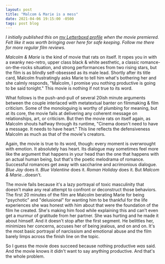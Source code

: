 ```yaml
---
layout: post
title: "Malcom & Marie is a mess"
date: 2021-04-06 19:15:00 -0500
tags: post blog
---
```

*I initially published this on [my Letterboxd profile](https://letterboxd.com/matrocksteady/) when the movie premiered. Felt like it was worth bringing over here for safe keeping. Follow me there for more regular film reviews.*

*Malcolm & Marie* is the kind of movie that rats on itself. It ropes you in with a swanky neo-retro, upper class black & white aesthetic, a classic romance-on-the-rocks situation, and strong performances from two rising stars, but the film is as blindly self-obsessed as its male lead. Shortly after its title card, Malcolm frustratingly asks Marie to tell him what's bothering her and she calmly responds, "Malcolm, I promise you nothing productive is going to be said tonight." This movie is nothing if not true to its word.

What follows is the push-and-pull of several 20ish minute arguments between the couple interlaced with metatextual banter on filmmaking & film criticism. Some of the monologuing is worthy of plumbing for meaning, but at its core, the movie fails at delivering any coherent message on relationships, art, or criticism. But then the movie rats on itself again, as Malcolm shouts halfway through its runtime, "Cinema doesn't need to have a message. It needs to have heart." This line reflects the defensiveness Malcolm as much as that of the movie's creators.

Again, the movie is true to its word, though: every moment is overwrought with emotion. It absolutely has heart. Its dialogue may sometimes feel more like the argument that happens in your head than the one that happens with an actual human being, but that's the poetic melodrama of romance. Successful romances get away with saccharine and acrimonious dialogue. *Blue Jay* does it. *Blue Valentine* does it. *Roman Holiday* does it. But *Malcom & Marie*...doesn't.

The movie fails because it's a lazy portrayal of toxic masculinity that doesn't make any real attempt to confront or deconstruct those behaviors. The first 20 minutes of the film are Malcolm berating Marie for being "psychotic" and "delusional" for wanting him to be thankful for the life experiences she was honest with him about that were the foundation of the film he created. She's making him food while explaining this and can't even get a murmur of gratitude from her partner. She was hurting and he made it about himself. And it doesn't stop after the first segment. He belittles her, minimizes her concerns, accuses her of being jealous, and on and on. It's the most basic portrayal of narcissism and emotional abuse and the film barely limps across the finish line on the topic. 

So I guess the movie does succeed because nothing productive *was* said. And the movie knows it didn't want to say anything productive. And that's the whole problem.
